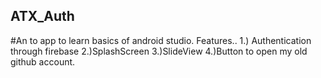 ## ATX_Auth
#An to app to learn basics of android studio.
Features..
  1.) Authentication through firebase
  2.)SplashScreen
  3.)SlideView
  4.)Button to open my old github account.
